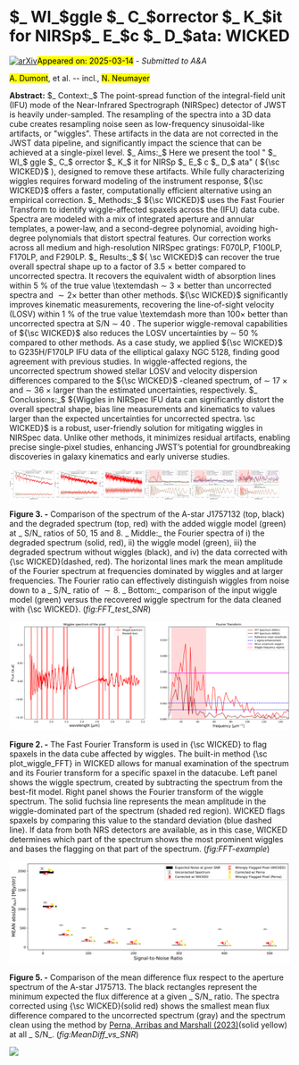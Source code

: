 <div class="macros" style="visibility:hidden;">
$\newcommand{\ensuremath}{}$
$\newcommand{\xspace}{}$
$\newcommand{\object}[1]{\texttt{#1}}$
$\newcommand{\farcs}{{.}''}$
$\newcommand{\farcm}{{.}'}$
$\newcommand{\arcsec}{''}$
$\newcommand{\arcmin}{'}$
$\newcommand{\ion}[2]{#1#2}$
$\newcommand{\textsc}[1]{\textrm{#1}}$
$\newcommand{\hl}[1]{\textrm{#1}}$
$\newcommand{\footnote}[1]{}$
$\newcommand{\vdag}{(v)^\dagger}$
$\newcommand$
$\newcommand$
$\newcommand{\orcid}[1]{\protect\href{https://orcid.org/#1}{\protect\includegraphics[width=8pt]{orcid.png}}}$</div>



<div id="title">

# $_ WI_$ggle $_ C_$orrector $_ K_$it for NIRSp$_ E_$c $_ D_$ata: WICKED

</div>
<div id="comments">

[![arXiv](https://img.shields.io/badge/arXiv-2503.09697-b31b1b.svg)](https://arxiv.org/abs/2503.09697)<mark>Appeared on: 2025-03-14</mark> -  _Submitted to A&A_

</div>
<div id="authors">

<mark>A. Dumont</mark>, et al. -- incl., <mark>N. Neumayer</mark>

</div>
<div id="abstract">

**Abstract:** $_ Context:_$ The point-spread function of the integral-field unit (IFU) mode of the Near-Infrared Spectrograph (NIRSpec) detector of JWST is heavily under-sampled. The resampling of the spectra into a 3D data cube creates resampling noise seen as low-frequency sinusoidal-like artifacts, or "wiggles". These artifacts in the data are not corrected in the JWST data pipeline, and significantly impact the science that can be achieved at a single-pixel level. $_ Aims:_$ Here we present the tool " $_ WI_$ ggle $_ C_$ orrector $_ K_$ it for NIRSp $_ E_$ c $_ D_$ ata" ( ${\sc WICKED}$ ), designed to remove these artifacts. While fully characterizing wiggles requires forward modeling of the instrument response, ${\sc WICKED}$ offers a faster, computationally efficient alternative using an empirical correction. $_ Methods:_$ ${\sc WICKED}$ uses the  Fast Fourier Transform to identify wiggle-affected spaxels across the (IFU) data cube. Spectra are modeled with a mix of integrated aperture and annular templates, a power-law, and a second-degree polynomial, avoiding high-degree polynomials that distort spectral features. Our correction works across all medium and high-resolution NIRSpec gratings: F070LP, F100LP, F170LP, and F290LP. $_ Results:_$ ${ \sc WICKED}$ can recover the true overall spectral shape up to a factor of 3.5 $\times$ better compared to uncorrected spectra. It recovers the equivalent width of  absorption lines within 5 \% of the true value \textemdash $\sim$ 3 $\times$ better than uncorrected spectra and $\sim2\times$ better than other methods. ${\sc WICKED}$ significantly improves kinematic measurements, recovering the line-of-sight velocity (LOSV) within 1 \% of the true value \textemdash more than $100\times$ better than uncorrected spectra at S/N $\sim$ 40 . The superior wiggle-removal capabilities of ${\sc WICKED}$ also reduces the LOSV uncertainties by $\sim$ 50 \% compared to other methods. As a case study, we applied ${\sc WICKED}$ to G235H/F170LP IFU data of the elliptical galaxy NGC 5128, finding good agreement with previous studies. In wiggle-affected regions, the uncorrected spectrum showed stellar LOSV and velocity dispersion differences compared to the ${\sc WICKED}$ -cleaned spectrum, of $\sim$ 17 $\times$ and $\sim$ 36 $\times$ larger than the estimated uncertainties, respectively. $_ Conclusions:_$ ${Wiggles in NIRSpec IFU data can significantly distort the overall spectral shape, bias line measurements and kinematics to values larger than the expected uncertainties for uncorrected spectra. \sc WICKED}$ is a robust, user-friendly solution for mitigating wiggles in NIRSpec data. Unlike other methods, it minimizes residual artifacts, enabling precise single-pixel studies, enhancing JWST’s potential for groundbreaking discoveries in galaxy kinematics and early universe studies.

</div>

<div id="div_fig1">

<img src="tmp_2503.09697/./Figures/SN_50_spectrum.png" alt="Fig3.1" width="16%"/><img src="tmp_2503.09697/./Figures/SN_15_spectrum.png" alt="Fig3.2" width="16%"/><img src="tmp_2503.09697/./Figures/SN_8_spectrum.png" alt="Fig3.3" width="16%"/><img src="tmp_2503.09697/./Figures/FFT_50.png" alt="Fig3.4" width="16%"/><img src="tmp_2503.09697/./Figures/FFT_15.png" alt="Fig3.5" width="16%"/><img src="tmp_2503.09697/./Figures/FFT_8.png" alt="Fig3.6" width="16%"/>

**Figure 3. -** Comparison of the spectrum of the A-star J1757132 (top, black) and the degraded spectrum (top, red) with the added wiggle model (green) at _ S/N_ ratios of $50$, $15$ and $8$.
_ Middle:_ the Fourier spectra of i) the degraded spectrum (solid, red), ii) the wiggle model (green), iii) the degraded spectrum without wiggles (black), and iv) the data corrected with {\sc WICKED}(dashed, red).
The horizontal lines mark the mean amplitude of the Fourier spectrum at frequencies dominated by wiggles and at larger frequencies. The Fourier ratio can effectively distinguish wiggles from noise down to a _ S/N_ ratio of $\sim 8$. _ Bottom:_ comparison of the input wiggle model (green) versus the recovered wiggle spectrum for the data cleaned with {\sc WICKED}. (*fig:FFT_test_SNR*)

</div>
<div id="div_fig2">

<img src="tmp_2503.09697/./Figures/FFT_Panel_2.png" alt="Fig2" width="100%"/>

**Figure 2. -** The Fast Fourier Transform is used in {\sc WICKED} to flag spaxels in the data cube affected by wiggles. The built-in method {\sc plot\_wiggle\_FFT} in WICKED allows for manual examination of the spectrum and its Fourier transform for a specific spaxel in the datacube.
    Left panel shows the wiggle spectrum, created by subtracting the spectrum from the best-fit model. Right panel shows the Fourier transform of the wiggle spectrum. The solid fuchsia line represents the mean amplitude in the wiggle-dominated part of the spectrum (shaded red region). WICKED flags spaxels by comparing this value to the standard deviation (blue dashed line). If data from both NRS detectors are available, as in this case, WICKED determines which part of the spectrum shows the most prominent wiggles and bases the flagging on that part of the spectrum.
     (*fig:FFT-example*)

</div>
<div id="div_fig3">

<img src="tmp_2503.09697/./Figures/MeanDiff_vs_SNR.png" alt="Fig5" width="100%"/>

**Figure 5. -** Comparison of the mean difference flux respect to the aperture spectrum of the A-star J175713. The black rectangles represent the minimum expected the flux difference at a given _ S/N_ ratio. The spectra corrected using {\sc WICKED}(solid red) shows the smallest mean flux difference compared to the uncorrected spectrum (gray) and the spectrum clean using the method by [Perna, Arribas and Marshall (2023)]()(solid yellow) at all _ S/N_.   (*fig:MeanDiff_vs_SNR*)

</div><div id="qrcode"><img src=https://api.qrserver.com/v1/create-qr-code/?size=100x100&data="https://arxiv.org/abs/2503.09697"></div>
